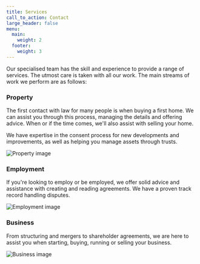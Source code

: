 ```yaml
---
title: Services
call_to_action: Contact
large_header: false
menu:
  main:
    weight: 2
  footer:
    weight: 3
---
```


Our specialised team has the skill and experience to provide a range of services. The utmost care is taken with all our work. The main streams of work we perform are as follows:

### Property

The first contact with law for many people is when buying a first home. We can assist you through this process, managing the details and offering advice. When or if the time comes, we'll also assist with selling your home.

We have expertise in the consent process for new developments and improvements, as well as helping you manage assets through trusts.

![Property image](https://unsplash.it/960/350?image=946)

### Employment

If you're looking to employ or be employed, we offer solid advice and assistance with creating and reading agreements. We have a proven track record handling disputes.

![Employment image](https://unsplash.it/960/350?image=668)

### Business

From structuring and mergers to shareholder agreements, we are here to assist you when starting, buying, running or selling your business.

![Business image](https://unsplash.it/960/350?image=376)
